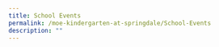 ```yaml
---
title: School Events
permalink: /moe-kindergarten-at-springdale/School-Events
description: ""
---
```

